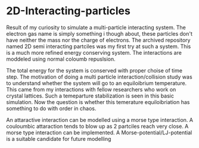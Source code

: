 # 2D-Interacting-particles
Result of my curiosity to simulate a multi-particle interacting system.
The electron gas name is simply something i though about, these particles don't have neither the mass nor the charge of electrons.
The archived repository named 2D semi interacting partciles was my first try at such a system.
This is a much more refined energy conserving system. The interactions are moddeled using normal coloumb repuslsion.
 
The total energy for the system is conserved with proper choise of time step. 
The motivation of doing a multi particle interaction/collision study was to understand whether the system will go to an 
equiloibrium temperature. This came from my interactions with fellow researchers who work on crystal lattices. 
Such a temeparture stabilization is seen in this basic simulation.
Now the question is whether this temerature equiloibriation has something to do with order in chaos.

An attaractive interaction can be modelled using a morse type interaction. 
A couloumbic attaraction tends to blow up as 2 partciles reach very close.
A morse type interaction can be implemented. 
A Morse-potential/LJ-potential is a suitable candidate for future modelling
